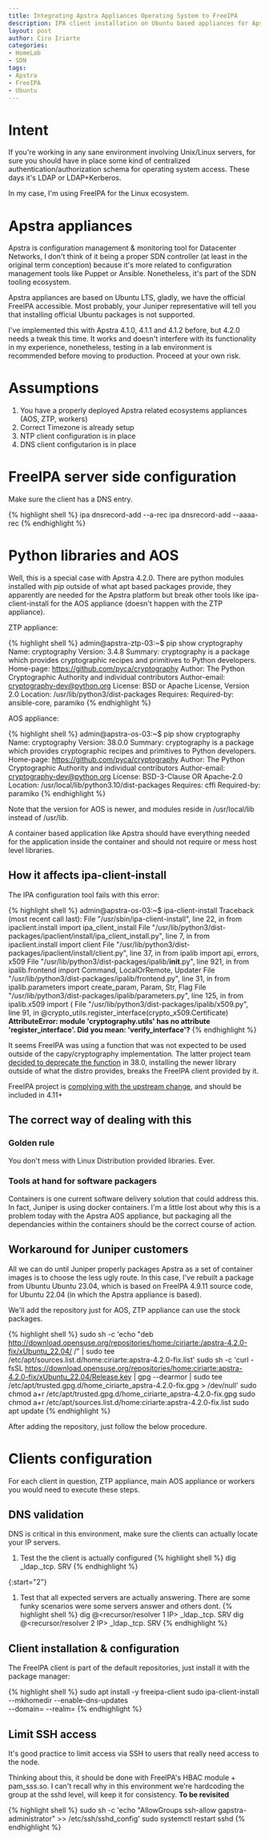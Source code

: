 ```yaml
---
title: Integrating Apstra Appliances Operating System to FreeIPA
description: IPA client installation on Ubuntu based appliances for Apstra 4.2.0
layout: post
author: Ciro Iriarte
categories:
- HomeLab
- SDN
tags:
- Apstra
- FreeIPA
- Ubuntu
---
```


# Intent

If you're working in any sane environment involving Unix/Linux servers, for sure you should have in place some kind of centralized authentication/authorization schema for operating system access. These days it's LDAP or LDAP+Kerberos.

In my case, I'm using FreeIPA for the Linux ecosystem.

# Apstra appliances

Apstra is configuration management & monitoring tool for Datacenter Networks, I don't think of it being a proper SDN controller (at least in the original term conception) because it's more related to configuration management tools like Puppet or Ansible. Nonetheless, it's part of the SDN tooling ecosystem. 

Apstra appliances are based on Ubuntu LTS, gladly, we have the official FreeIPA accessible. Most probably, your Juniper representative will tell you that installing official Ubuntu packages is not supported.

I've implemented this with Apstra 4.1.0, 4.1.1 and 4.1.2 before, but 4.2.0 needs a tweak this time. It works and doesn't interfere with its functionality in my experience, nonetheless, testing in a lab environment is recommended before moving to production. Proceed at your own risk.

# Assumptions
1. You have a properly deployed Apstra related ecosystems appliances (AOS, ZTP, workers)
2. Correct Timezone is already setup
3. NTP client configuration is in place
4. DNS client configutarion is in place

# FreeIPA server side configuration

Make sure the client has a DNS entry.

{% highlight shell %}
ipa dnsrecord-add <your domain> <client shortname> --a-rec <IPv4 for the client>
ipa dnsrecord-add <your domain> <client shortname> --aaaa-rec <IPv6 for the client>
{% endhighlight %}

# Python libraries and AOS

Well, this is a special case with Apstra 4.2.0. There are python modules installed with *pip* outside of what apt based packages provide, they apparently are needed for the Apstra platform but break other tools like ipa-client-install for the AOS appliance (doesn't happen with the ZTP appliance).

ZTP appliance:

{% highlight shell %}
admin@apstra-ztp-03:~$ pip show cryptography
Name: cryptography
Version: 3.4.8
Summary: cryptography is a package which provides cryptographic recipes and primitives to Python developers.
Home-page: https://github.com/pyca/cryptography
Author: The Python Cryptographic Authority and individual contributors
Author-email: cryptography-dev@python.org
License: BSD or Apache License, Version 2.0
Location: /usr/lib/python3/dist-packages
Requires: 
Required-by: ansible-core, paramiko
{% endhighlight %}

AOS appliance:

{% highlight shell %}
admin@apstra-os-03:~$ pip show cryptography
Name: cryptography
Version: 38.0.0
Summary: cryptography is a package which provides cryptographic recipes and primitives to Python developers.
Home-page: https://github.com/pyca/cryptography
Author: The Python Cryptographic Authority and individual contributors
Author-email: cryptography-dev@python.org
License: BSD-3-Clause OR Apache-2.0
Location: /usr/local/lib/python3.10/dist-packages
Requires: cffi
Required-by: paramiko
{% endhighlight %}

Note that the version for AOS is newer, and modules reside in /usr/local/lib instead of /usr/lib.

A container based application like Apstra should have everything needed for the application inside the container and should not require or mess host level libraries.

## How it affects ipa-client-install
The IPA configuration tool fails with this error:

{% highlight shell %}
admin@apstra-os-03:~$ ipa-client-install 
Traceback (most recent call last):
  File "/usr/sbin/ipa-client-install", line 22, in <module>
    from ipaclient.install import ipa_client_install
  File "/usr/lib/python3/dist-packages/ipaclient/install/ipa_client_install.py", line 7, in <module>
    from ipaclient.install import client
  File "/usr/lib/python3/dist-packages/ipaclient/install/client.py", line 37, in <module>
    from ipalib import api, errors, x509
  File "/usr/lib/python3/dist-packages/ipalib/__init__.py", line 921, in <module>
    from ipalib.frontend import Command, LocalOrRemote, Updater
  File "/usr/lib/python3/dist-packages/ipalib/frontend.py", line 31, in <module>
    from ipalib.parameters import create_param, Param, Str, Flag
  File "/usr/lib/python3/dist-packages/ipalib/parameters.py", line 125, in <module>
    from ipalib.x509 import (
  File "/usr/lib/python3/dist-packages/ipalib/x509.py", line 91, in <module>
    @crypto_utils.register_interface(crypto_x509.Certificate)
**AttributeError: module 'cryptography.utils' has no attribute 'register_interface'. Did you mean: 'verify_interface'?**
{% endhighlight %}

It seems FreeIPA was using a function that was not expected to be used outside of the capy/cryptography implementation. The latter project team [decided to deprecate the function](https://github.com/pyca/cryptography/pull/7234) in 38.0, installing the newer library outside of what the distro provides, breaks the FreeIPA client provided by it.

FreeIPA project is [complying with the upstream change](https://github.com/freeipa/freeipa/pull/6455), and should be included in 4.11+

## The correct way of dealing with this

### Golden rule

You don't mess with Linux Distribution provided libraries. Ever.

### Tools at hand for software packagers

Containers is one current software delivery solution that could address this. In fact, Juniper is using docker containers. I'm a little lost about why this is a problem today with the Apstra AOS appliance, but packaging all the dependancies within the containers should be the correct course of action.


## Workaround for Juniper customers

All we can do until Juniper properly packages Apstra as a set of container images is to choose the less ugly route. In this case, I've rebuilt a package from Ubuntu Ubuntu 23.04, which is based on FreeIPA 4.9.11 source code, for Ubuntu 22.04 (in which the Apstra appliance is based).

We'll add the repository just for AOS, ZTP appliance can use the stock packages. 

{% highlight shell %}
sudo sh -c 'echo "deb http://download.opensuse.org/repositories/home:/ciriarte:/apstra-4.2.0-fix/xUbuntu_22.04/ /" | sudo tee /etc/apt/sources.list.d/home:ciriarte:apstra-4.2.0-fix.list'
sudo sh -c 'curl -fsSL https://download.opensuse.org/repositories/home:ciriarte:apstra-4.2.0-fix/xUbuntu_22.04/Release.key | gpg --dearmor | sudo tee /etc/apt/trusted.gpg.d/home_ciriarte_apstra-4.2.0-fix.gpg > /dev/null'
sudo chmod a+r /etc/apt/trusted.gpg.d/home_ciriarte_apstra-4.2.0-fix.gpg
sudo chmod a+r /etc/apt/sources.list.d/home:ciriarte:apstra-4.2.0-fix.list
sudo apt update
{% endhighlight %}

After adding the repository, just follow the below procedure.


# Clients configuration

For each client in question, ZTP appliance, main AOS appliance or workers you would need to execute these steps.

## DNS validation
DNS is critical in this environment, make sure the clients can actually locate your IP servers.

1. Test the the client is actually configured
{% highlight shell %}
dig _ldap._tcp.<your domain> SRV
{% endhighlight %}

{:start="2"}
1. Test that all expected servers are actually answering. There are some funky scenarios were some servers answer and others dont.
{% highlight shell %}
dig @<recursor/resolver 1 IP>  _ldap._tcp.<your domain> SRV
dig @<recursor/resolver 2 IP>  _ldap._tcp.<your domain> SRV
{% endhighlight %}

## Client installation & configuration

The FreeIPA client is part of the default repositories, just install it with the package manager:

{% highlight shell %}
sudo apt install -y freeipa-client
sudo ipa-client-install --mkhomedir --enable-dns-updates \
 --domain=<IPA domain in lowercase> --realm=<IPA domain in uppercase>
{% endhighlight %}

## Limit SSH access

It's good practice to limit access via SSH to users that really need access to the node. 

Thinking about this, it should be done with FreeIPA's HBAC module + pam_sss.so. I can't recall why in this environment we're hardcoding the group at the sshd level, will keep it for consistency. **To be revisited**

{% highlight shell %}
sudo sh -c 'echo "AllowGroups ssh-allow gapstra-administrator" >> /etc/ssh/sshd_config'
sudo systemctl restart sshd
{% endhighlight %}